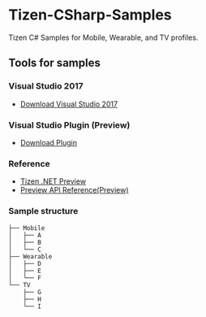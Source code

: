 # Tizen-CSharp-Samples
Tizen C# Samples for Mobile, Wearable, and TV profiles.

## Tools for samples

### Visual Studio 2017
* [Download Visual Studio 2017](https://www.visualstudio.com/downloads/)

### Visual Studio Plugin (Preview)
* [Download Plugin](https://developer.tizen.org/development/tizen-.net-preview/visual-studio-tools-tizen)

### Reference
* [Tizen .NET Preview](https://developer.tizen.org/development/tizen-.net-preview/introduction)
* [Preview API Reference(Preview)](https://developer.tizen.org/development/tizen-.net-preview/api)

### Sample structure
```
├── Mobile
│   ├── A
│   ├── B
│   └── C
├── Wearable
│   ├── D
│   ├── E
│   └── F
└── TV
    ├── G
    ├── H
    └── I
```
